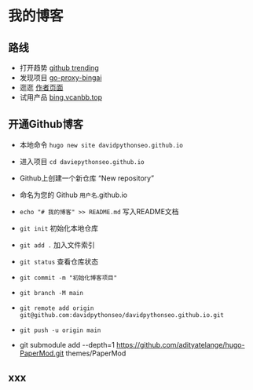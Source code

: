 # 我的博客

## 路线

- 打开趋势 [github trending](https://github.com/trending)
- 发现项目 [go-proxy-bingai](https://github.com/adams549659584/go-proxy-bingai)
- 逛逛 [作者页面](https://github.com/adams549659584)
- 试用产品 [bing.vcanbb.top](https://bing.vcanbb.top/)

## 开通Github博客

- 本地命令 `hugo new site davidpythonseo.github.io`
- 进入项目 `cd daviepythonseo.github.io`
- Github上创建一个新仓库 “New repository”
- 命名为您的 Github `用户名`.github.io
- `echo "# 我的博客" >> README.md` 写入README文档
- `git init` 初始化本地仓库
- `git add .` 加入文件索引
- `git status` 查看仓库状态
- `git commit -m "初始化博客项目"`
- `git branch -M main`
- `git remote add origin git@github.com:davidpythonseo/davidpythonseo.github.io.git`
- `git push -u origin main`




- git submodule add --depth=1 https://github.com/adityatelange/hugo-PaperMod.git themes/PaperMod
## xxx